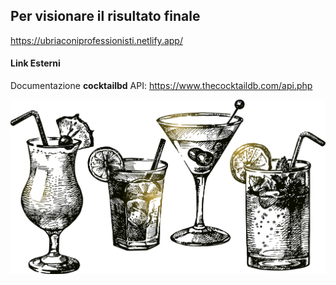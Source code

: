 ## Per visionare il risultato finale

https://ubriaconiprofessionisti.netlify.app/

#### Link Esterni

Documentazione **cocktailbd** API: https://www.thecocktaildb.com/api.php

<p align="center"><img src="./src/assets/image/cocktail-preview.png" alt="preview" /></p>
